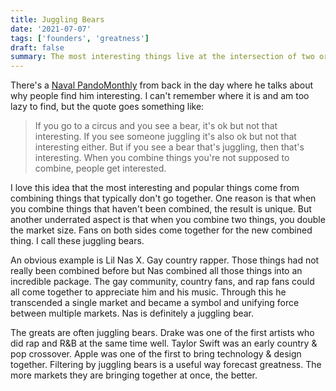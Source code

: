 ```yaml
---
title: Juggling Bears
date: '2021-07-07'
tags: ['founders', 'greatness']
draft: false
summary: The most interesting things live at the intersection of two or more markets. 
---
```


There's a [Naval PandoMonthly](https://www.youtube.com/watch?v=2htl-O1oDcI) from back in the day where he talks about why people find him interesting. I can't remember where it is and am too lazy to find, but the quote goes something like:

> If you go to a circus and you see a bear, it's ok but not that interesting. If you see someone juggling it's also ok but not that interesting either. But if you see a bear that's juggling, then that's interesting. When you combine things you're not supposed to combine, people get interested.

I love this idea that the most interesting and popular things come from combining things that typically don't go together. One reason is that when you combine things that haven't been combined, the result is unique. But another underrated aspect is that when you combine two things, you double the market size. Fans on both sides come together for the new combined thing. I call these juggling bears.

An obvious example is Lil Nas X. Gay country rapper. Those things had not really been combined before but Nas combined all those things into an incredible package. The gay community, country fans, and rap fans could all come together to appreciate him and his music. Through this he transcended a single market and became a symbol and unifying force between multiple markets. Nas is definitely a juggling bear.

The greats are often juggling bears. Drake was one of the first artists who did rap and R&B at the same time well. Taylor Swift was an early country & pop crossover. Apple was one of the first to bring technology & design together. Filtering by juggling bears is a useful way forecast greatness. The more markets they are bringing together at once, the better.